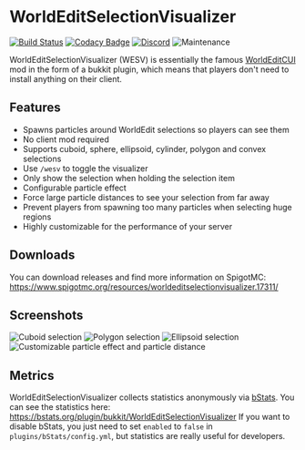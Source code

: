 # WorldEditSelectionVisualizer
[![Build Status](https://travis-ci.org/MrMicky-FR/WorldEditSelectionVisualizer.svg?branch=master)](https://travis-ci.org/MrMicky-FR/WorldEditSelectionVisualizer)
[![Codacy Badge](https://api.codacy.com/project/badge/Grade/a9fd5bd3cfa3443cac965a7c89ebbccb)](https://www.codacy.com/app/MrMicky-FR/WorldEditSelectionVisualizer?utm_source=github.com&amp;utm_medium=referral&amp;utm_content=MrMicky-FR/WorldEditSelectionVisualizer&amp;utm_campaign=Badge_Grade)
[![Discord](https://img.shields.io/discord/390919659874156560.svg?label=Discord&logo=discord&logoColor=fff&style=flat)](https://discord.gg/q9UwaBT)
![Maintenance](https://img.shields.io/maintenance/yes/2019.svg)

WorldEditSelectionVisualizer (WESV) is essentially the famous [WorldEditCUI](http://www.minecraftforum.net/topic/2171206-172-worldeditcui/) mod in the form of a bukkit plugin, which means that players don't need to install anything on their client.

## Features

- Spawns particles around WorldEdit selections so players can see them
- No client mod required
- Supports cuboid, sphere, ellipsoid, cylinder, polygon and convex selections
- Use `/wesv` to toggle the visualizer
- Only show the selection when holding the selection item
- Configurable particle effect
- Force large particle distances to see your selection from far away
- Prevent players from spawning too many particles when selecting huge regions
- Highly customizable for the performance of your server

## Downloads

You can download releases and find more information on SpigotMC: https://www.spigotmc.org/resources/worldeditselectionvisualizer.17311/

## Screenshots

![Cuboid selection](http://i.imgur.com/0MAcN3o.png)
![Polygon selection](http://i.imgur.com/OqSQQr7.png)
![Ellipsoid selection](http://i.imgur.com/pOwYY62.png)
![Customizable particle effect and particle distance](http://i.imgur.com/VcR0IMA.png)

## Metrics

WorldEditSelectionVisualizer collects statistics anonymously via [bStats](https://bstats.org/). You can see the statistics here: https://bstats.org/plugin/bukkit/WorldEditSelectionVisualizer
If you want to disable bStats, you just need to set `enabled` to `false` in `plugins/bStats/config.yml`, but statistics are really useful for developers.
